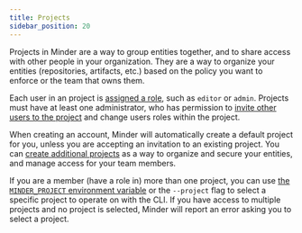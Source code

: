 ```yaml
---
title: Projects
sidebar_position: 20
---
```


Projects in Minder are a way to group entities together, and to share access
with other people in your organization. They are a way to organize your entities
(repositories, artifacts, etc.) based on the policy you want to enforce or the
team that owns them.

Each user in an project is [assigned a role](../user_management/user_roles.md),
such as `editor` or `admin`. Projects must have at least one administrator, who
has permission to
[invite other users to the project](../user_management/adding_users.md) and
change users roles within the project.

When creating an account, Minder will automatically create a default project for
you, unless you are accepting an invitation to an existing project. You can
[create additional projects](../how-to/create_project.md) as a way to organize
and secure your entities, and manage access for your team members.

If you are a member (have a role in) more than one project, you can use
[the `MINDER_PROJECT` environment variable](../ref/cli_configuration.md) or the
`--project` flag to select a specific project to operate on with the CLI. If you
have access to multiple projects and no project is selected, Minder will report
an error asking you to select a project.
